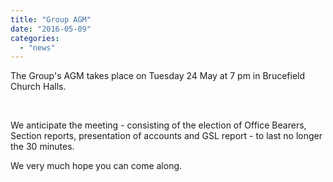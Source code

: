 ```yaml
---
title: "Group AGM"
date: "2016-05-09"
categories: 
  - "news"
---
```



The Group's AGM takes place on Tuesday 24 May at 7 pm in Brucefield Church Halls.

 

We anticipate the meeting - consisting of the election of Office Bearers, Section reports, presentation of accounts and GSL report - to last no longer the 30 minutes.

We very much hope you can come along.
